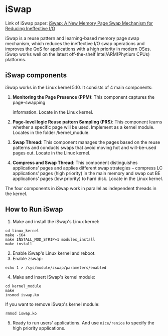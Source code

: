 # iSwap

Link of iSwap paper: [iSwap: A New Memory Page Swap Mechanism for Reducing Ineffective I/O](https://liulei-sys-inventor.github.io/files/iSwap.pdf)



iSwap is a reuse pattern and learning-based memory page swap mechanism, which reduces the ineffective I/O swap operations and improves the QoS for applications with a high priority in modern OSes. iSwap works well on the latest off-the-shelf Intel/ARM(Phytium CPUs) platforms.

## iSwap components

iSwap works in the Linux kernel 5.10. It consists of 4 main components:

1. **Monitoring the Page Presence (PPM)**: This component captures the page-swapping

   information. Locate in the  Linux kernel.

2. **Page-level logic Reuse pattern Sampling (PRS)**: This component learns whether a specific page will be used. Implement as a kernel module. Locates in the folder /kernel_module.

3. **Swap Thread**:  This component manages the pages based on the reuse patterns and conducts swaps that avoid moving hot and will-be-used pages out. Locate in the  Linux kernel.

4. **Compress and Swap Thread**: This component distinguishes applications’ pages and applies different swap strategies – compress LC applications’ pages (high priority) in the main memory and swap out BE applications’ pages (low priority) to hard disk. Locate in the  Linux kernel.

The four components in iSwap work in parallel as independent threads in the kernel.

## How to Run iSwap

1. Make and install the iSwap's Linux kernel:

```
cd linux_kernel
make -j64
make INSTALL_MOD_STRIP=1 modules_install
make install
```

2. Enable iSwap's Linux kernel and reboot.
3. Enable zswap:

```
echo 1 > /sys/module/zswap/parameters/enabled
```

4. Make  and insert iSwap's kernel module:

```
cd kernel_module
make
insmod iswap.ko
```

If you want to remove iSwap's kernel module:

```
rmmod iswap.ko
```

5. Ready to run users' applications. And use `nice/renice` to specify the high priority applications.
